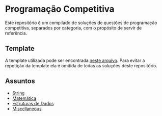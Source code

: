# Programação Competitiva

Este repositório é um compilado de soluções de questões de programação competitiva, separados por categoria, com o propósito de servir de referência.

## Template

A template utilizada pode ser encontrada [neste arquivo](template.cpp). Para evitar a repetição da template ela é omitida de todas as soluções deste repositório.

## Assuntos
- [String](string/README.md)
- [Matemática](matematica/README.md)
- [Estruturas de Dados](estruturas/README.md)
- [Miscellaneous](miscellaneous/README.md)

